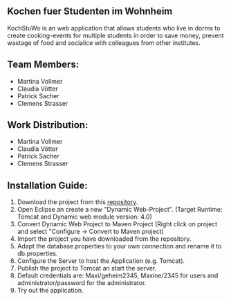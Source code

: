 

## Kochen fuer Studenten im Wohnheim



KochStuWo is an web application that allows students who live in dorms to create cooking-events for multiple students in order to save money, prevent wastage of food and socialice with colleagues from other institutes. 







## Team Members:

* Martina Vollmer
* Claudia Vötter
* Patrick Sacher
* Clemens Strasser



## Work Distribution:

* Martina Vollmer
* Claudia Vötter
* Patrick Sacher
* Clemens Strasser




## Installation Guide:

1. Download the project from this [repository](https://github.com/vollmerm17/KochStuWo1.git).
2. Open Eclipse an create a new "Dynamic Web-Project".
(Target Runtime: Tomcat and Dynamic web module version: 4.0)
3. Convert Dynamic Web Project to Maven Project
(Right click on project and select  "Configure -> Convert to Maven project)
5. Import the project you have downloaded from the repository.
6. Adapt the database.properties to your own connection and rename it to db.properties.
7. Configure the Server to host the Application (e.g. Tomcat).
8. Publish the project to Tomcat an start the server.
9. Default credentials are: Maxi/geheim2345, Maxine/2345 for users and administrator/password for the administrator.
10. Try out the application.



